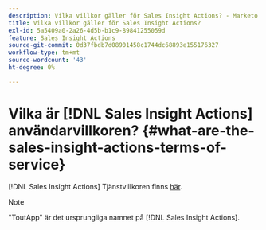 ```yaml
---
description: Vilka villkor gäller för Sales Insight Actions? - Marketo Docs - produktdokumentation
title: Vilka villkor gäller för Sales Insight Actions?
exl-id: 5a5409a0-2a26-4d5b-b1c9-89841255059d
feature: Sales Insight Actions
source-git-commit: 0d37fbdb7d08901458c1744dc68893e155176327
workflow-type: tm+mt
source-wordcount: '43'
ht-degree: 0%

---
```


# Vilka är [!DNL Sales Insight Actions] användarvillkoren? {#what-are-the-sales-insight-actions-terms-of-service}

[!DNL Sales Insight Actions] Tjänstvillkoren finns [här](https://documents.marketo.com/toutapp/terms).

>[!NOTE]
>
>&quot;ToutApp&quot; är det ursprungliga namnet på [!DNL Sales Insight Actions].
